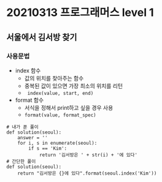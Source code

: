 # 20210313 프로그래머스 level 1

## 서울에서 김서방 찾기

### 사용문법
- index 함수
  * 값의 위치를 찾아주는 함수 
  * 중복된 값이 있으면 가장 최소의 위치를 리턴
  *  ``` index(value, start, end)```
- format 함수
  * 서식을 정해서 print하고 싶을 경우 사용
  * ``` format(value, format_spec) ```
```
# 내가 푼 풀이
def solution(seoul):
    answer = ''
    for i, s in enumerate(seoul):
        if s == 'Kim':
            return '김서방은 ' + str(i) + '에 있다'
# 간단한 풀이
def solution(seoul):
    return "김서방은 {}에 있다".format(seoul.index('Kim'))
```
